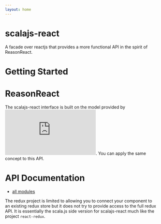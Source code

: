 ```yaml
---
layout: home
---
```

# scalajs-react

A facade over reactjs that provides a more functional API in the spirit of ReasonReact.

# Getting Started



# ReasonReact
The scalajs-react interface is built on the model provided by ![ReasonReact](https://reasonml.github.io/reason-react/docs/en/intro-example.html). You can apply the same concept to this API.

# API Documentation

* [all modules](api/ttg)


The redux project is limited to allowing you to connect your component to an existing redux store but it does not try to provide access to the full redux API. It is essentially the scala.js side version for scalajs-react much like the project `react-redux`.


